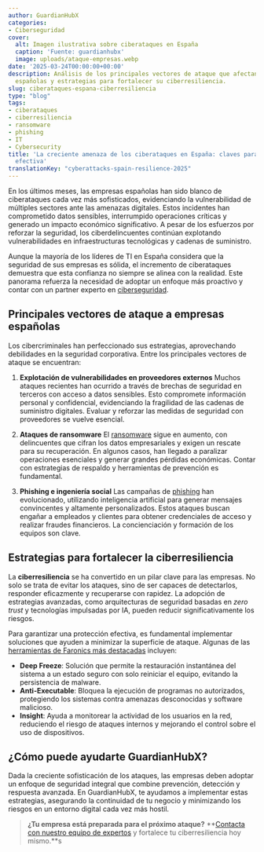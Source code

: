 ```yaml
---
author: GuardianHubX
categories:
- Ciberseguridad
cover:
  alt: Imagen ilustrativa sobre ciberataques en España
  caption: 'Fuente: guardianhubx'
  image: uploads/ataque-empresas.webp
date: '2025-03-24T00:00:00+00:00'
description: Análisis de los principales vectores de ataque que afectan a las empresas
  españolas y estrategias para fortalecer su ciberresiliencia.
slug: ciberataques-espana-ciberresiliencia
type: "blog"
tags:
- ciberataques
- ciberresiliencia
- ransomware
- phishing
- IT
- Cybersecurity
title: 'La creciente amenaza de los ciberataques en España: claves para una ciberresiliencia
  efectiva'
translationKey: "cyberattacks-spain-resilience-2025"
---
```


En los últimos meses, las empresas españolas han sido blanco de ciberataques cada vez más sofisticados, evidenciando la vulnerabilidad de múltiples sectores ante las amenazas digitales. Estos incidentes han comprometido datos sensibles, interrumpido operaciones críticas y generado un impacto económico significativo. A pesar de los esfuerzos por reforzar la seguridad, los ciberdelincuentes continúan explotando vulnerabilidades en infraestructuras tecnológicas y cadenas de suministro.

Aunque la mayoría de los líderes de TI en España considera que la seguridad de sus empresas es sólida, el incremento de ciberataques demuestra que esta confianza no siempre se alinea con la realidad. Este panorama refuerza la necesidad de adoptar un enfoque más proactivo y contar con un partner experto en [ciberseguridad](https://guardianhubx.com/es/objetivos-ciberseguridad/).

## Principales vectores de ataque a empresas españolas

Los cibercriminales han perfeccionado sus estrategias, aprovechando debilidades en la seguridad corporativa. Entre los principales vectores de ataque se encuentran:

1.  **Explotación de vulnerabilidades en proveedores externos** Muchos ataques recientes han ocurrido a través de brechas de seguridad en terceros con acceso a datos sensibles. Esto compromete información personal y confidencial, evidenciando la fragilidad de las cadenas de suministro digitales. Evaluar y reforzar las medidas de seguridad con proveedores se vuelve esencial.

2.  **Ataques de ransomware** El [ransomware](https://guardianhubx.com/blog/2024-08-16-como-puedo-proteger-mi-red-de-ataques-de-ransomware/) sigue en aumento, con delincuentes que cifran los datos empresariales y exigen un rescate para su recuperación. En algunos casos, han llegado a paralizar operaciones esenciales y generar grandes pérdidas económicas. Contar con estrategias de respaldo y herramientas de prevención es fundamental.

3.  **Phishing e ingeniería social** Las campañas de [phishing](https://guardianhubx.com/es/formacion-phishing-software/) han evolucionado, utilizando inteligencia artificial para generar mensajes convincentes y altamente personalizados. Estos ataques buscan engañar a empleados y clientes para obtener credenciales de acceso y realizar fraudes financieros. La concienciación y formación de los equipos son clave.

## Estrategias para fortalecer la ciberresiliencia

La **ciberresiliencia** se ha convertido en un pilar clave para las empresas. No solo se trata de evitar los ataques, sino de ser capaces de detectarlos, responder eficazmente y recuperarse con rapidez. La adopción de estrategias avanzadas, como arquitecturas de seguridad basadas en *zero trust* y tecnologías impulsadas por IA, pueden reducir significativamente los riesgos.

Para garantizar una protección efectiva, es fundamental implementar soluciones que ayuden a minimizar la superficie de ataque. Algunas de las [herramientas de Faronics más destacadas](https://guardianhubx.com/es/faronics/) incluyen:

-   **Deep Freeze**: Solución que permite la restauración instantánea del sistema a un estado seguro con solo reiniciar el equipo, evitando la persistencia de malware.
-   **Anti-Executable**: Bloquea la ejecución de programas no autorizados, protegiendo los sistemas contra amenazas desconocidas y software malicioso.
-   **Insight**: Ayuda a monitorear la actividad de los usuarios en la red, reduciendo el riesgo de ataques internos y mejorando el control sobre el uso de dispositivos.

## ¿Cómo puede ayudarte GuardianHubX?

Dada la creciente sofisticación de los ataques, las empresas deben adoptar un enfoque de seguridad integral que combine prevención, detección y respuesta avanzada. En GuardianHubX, te ayudamos a implementar estas estrategias, asegurando la continuidad de tu negocio y minimizando los riesgos en un entorno digital cada vez más hostil.

> **¿Tu empresa está preparada para el próximo ataque?**
> **[Contacta con nuestro equipo de expertos](https://guardianhubx.com/es/#contact) y fortalece tu ciberresiliencia hoy mismo.**s